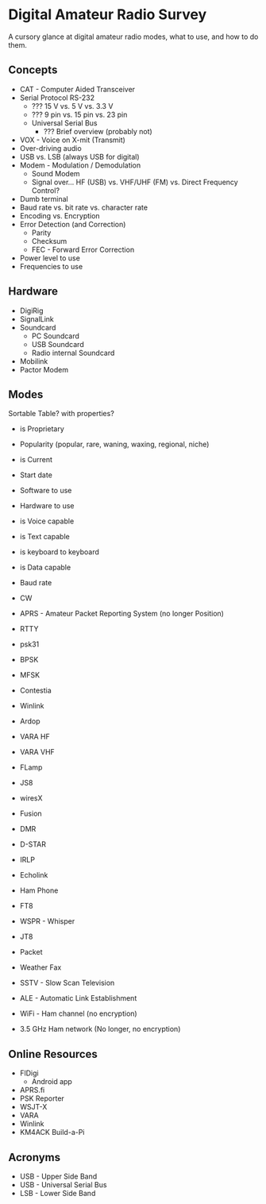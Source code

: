 <!-- cSpell:ignore ardop digi Echolink mobilink soundcard WinLink -->
<!-- cSpell:ignore APRS BPSK Contestia FSTV IRLP MFSK pactor RTTY SSTV WSJT WSPR -->
# Digital Amateur Radio Survey

A cursory glance at digital amateur radio modes, what to use, and how to do
them.

## Concepts

- CAT - Computer Aided Transceiver
- Serial Protocol RS-232
  - ??? 15 V vs. 5 V vs. 3.3 V
  - ??? 9 pin vs. 15 pin vs. 23 pin
  - Universal Serial Bus
    - ??? Brief overview (probably not)
- VOX - Voice on X-mit (Trans<!-- write good: is wordy or unneeded -->mit)
- Over-driving audio
- USB vs. LSB (always USB for digital)
- Modem - Modulation / Demodulation
  - Sound Modem
  - Signal over... HF (USB) vs. VHF/UHF (FM) vs. Direct Frequency Control?
- Dumb terminal
- Baud rate vs. bit rate vs. character rate
- Encoding vs. Encryption
- Error Detection (and Correction)
  - Parity
  - Checksum
  - FEC - Forward Error Correction
- Power level to use
- Frequencies to use

## Hardware

- DigiRig
- SignalLink
- Soundcard
  - PC Soundcard
  - USB Soundcard
  - Radio internal Soundcard
- Mobilink
- Pactor Modem

## Modes

Sortable Table? with properties?

- is Proprietary
- Popularity (popular, rare, waning, waxing, regional, niche)
- is Current
- Start date
- Software to use
- Hardware to use
- is Voice capable
- is Text capable
- is keyboard to keyboard
- is Data capable
- Baud rate

- CW
- APRS - Amateur Packet Reporting System (no longer Position)
- RTTY
- psk31
- BPSK
- MFSK
- Contestia
- Winlink
- Ardop
- VARA HF
- VARA VHF
- FLamp
- JS8
- wiresX
- Fusion
- DMR
- D-STAR
- IRLP
- Echolink
- Ham Phone
- FT8
- WSPR - Whisper
- JT8
- Packet
- Weather Fax
- SSTV - Slow Scan Television
- ALE - Automatic Link Establishment
- WiFi - Ham channel (no encryption)
- 3.5 GHz Ham network (No longer, no encryption)

## Online Resources

- FlDigi
  - Android app
- APRS.fi
- PSK Reporter
- WSJT-X
- VARA
- Winlink
- KM4ACK Build-a-Pi

## Acronyms

- USB - Upper Side Band
- USB - Universal Serial Bus
- LSB - Lower Side Band

